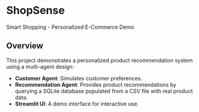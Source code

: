 # ShopSense
Smart Shopping - Personalized E-Commerce Demo

## Overview
This project demonstrates a personalized product recommendation system using a multi-agent design:
- **Customer Agent**: Simulates customer preferences.
- **Recommendation Agent**: Provides product recommendations by querying a SQLite database populated from a CSV file with real product data.
- **Streamlit UI**: A demo interface for interactive use.
